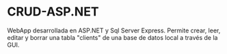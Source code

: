 # CRUD-ASP.NET
WebApp desarrollada en ASP.NET y Sql Server Express.
Permite crear, leer, editar y borrar una tabla "clients" de una base de datos local a través de la GUI.
